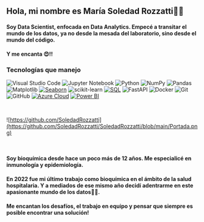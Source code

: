 ## Hola, mi nombre es María Soledad Rozzatti👋👩
#### Soy Data Scientist, enfocada en Data Analytics. Empecé a transitar el mundo de los datos, ya no desde la mesada del laboratorio, sino desde el mundo del código.
 

#### Y me encanta 😍!!

### Tecnologías que manejo
![Visual Studio Code](https://img.shields.io/badge/Visual%20Studio%20Code-0078d7.svg?style=for-the-badge&logo=visual-studio-code&logoColor=white)
![Jupyter Notebook](https://img.shields.io/badge/jupyter-%23FA0F00.svg?style=for-the-badge&logo=jupyter&logoColor=white)
![Python](https://img.shields.io/badge/python-3670A0?style=for-the-badge&logo=python&logoColor=ffdd54)
![NumPy](https://img.shields.io/badge/numpy-%23013243.svg?style=for-the-badge&logo=numpy&logoColor=white)
![Pandas](https://img.shields.io/badge/pandas-%23150458.svg?style=for-the-badge&logo=pandas&logoColor=white)
![Matplotlib](https://img.shields.io/badge/Matplotlib-%23ffffff.svg?style=for-the-badge&logo=Matplotlib&logoColor=black)
[![Seaborn](https://img.shields.io/badge/seaborn-%2386D2FF.svg?style=for-the-badge&logo=python&logoColor=white)](https://seaborn.pydata.org/)
![scikit-learn](https://img.shields.io/badge/scikit--learn-%23F7931E.svg?style=for-the-badge&logo=scikit-learn&logoColor=white)
[![SQL](https://img.shields.io/badge/SQL-%2300f.svg?style=for-the-badge&logo=sql&logoColor=white)](https://en.wikipedia.org/wiki/SQL)
![FastAPI](https://img.shields.io/badge/FastAPI-005571?style=for-the-badge&logo=fastapi)
![Docker](https://img.shields.io/badge/docker-%230db7ed.svg?style=for-the-badge&logo=docker&logoColor=white)
![Git](https://img.shields.io/badge/git-%23F05033.svg?style=for-the-badge&logo=git&logoColor=white)
![GitHub](https://img.shields.io/badge/github-%23121011.svg?style=for-the-badge&logo=github&logoColor=white)
[![Azure Cloud](https://img.shields.io/badge/Azure_Cloud-%230078D4.svg?style=for-the-badge&logo=microsoft-azure&logoColor=white)](https://azure.microsoft.com/)
[![Power BI](https://img.shields.io/badge/Power_BI-%23F2C811.svg?style=for-the-badge&logo=power-bi&logoColor=black)](https://powerbi.microsoft.com/)


<br>

![https://github.com/SoledadRozzatti](https://github.com/SoledadRozzatti/SoledadRozzatti/blob/main/Portada.png)


<br>

#### Soy bioquímica desde hace un poco más de 12 años. Me especialicé en inmunología y epidemiología. 
#### En 2022 fue mi último trabajo como bioquímica en el ámbito de la salud hospitalaria. Y a mediados de ese mismo año decidí adentrarme en este apasionante mundo de los datos👩‍💻. 
#### Me encantan los desafíos, el trabajo en equipo y pensar que siempre es posible encontrar una solución!



<!--
**SoledadRozzatti/SoledadRozzatti** is a ✨ _special_ ✨ repository because its `README.md` (this file) appears on your GitHub profile.

Here are some ideas to get you started:

- 🔭 I’m currently working on ...
- 🌱 I’m currently learning ...
- 👯 I’m looking to collaborate on ...
- 🤔 I’m looking for help with ...
- 💬 Ask me about ...
- 📫 How to reach me: ...
- 😄 Pronouns: ...
- ⚡ Fun fact: ...
-->
